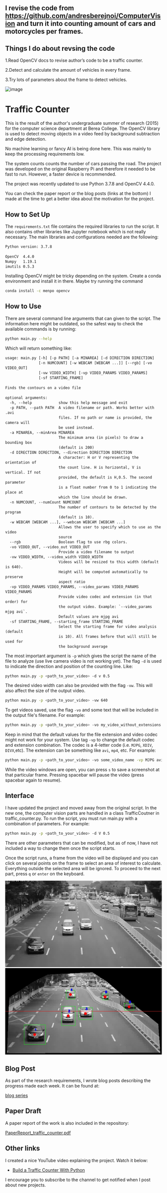 ## I revise the code from https://github.com/andresberejnoi/ComputerVision and turn it into counting amount of cars and motorcycles per frames.

## Things I do about revsing the code 
1.Read OpenCV docs to revise author’s code to be a traffic counter.

2.Detect and calculate the amount of vehicles in every frame. 

3.Try lots of parameters about the frame to detect vehicles.

![image](https://user-images.githubusercontent.com/76461262/142214130-ad2de60e-04b4-4472-b5a4-eba3aee54143.png)




# Traffic Counter


This is the result of the author's undergraduate summer of research (2015) for the computer science department at Berea College. The OpenCV library is used to detect moving objects in a video feed by background subtraction and edge detection. 

No machine learning or fancy AI is being done here. This was mainly to keep the processing requirements low.

The system counts counts the number of cars passing the road. The project was developed on the original Raspberry Pi and therefore it needed to be fast to run. However, a faster device is recommended. 

The project was recently updated to use Python 3.7.8 and OpenCV 4.4.0.

You can check the paper report or the blog posts (links at the bottom) I made at the time to get a better idea about the motivation for the project.

## How to Set Up
The `requirements.txt` file contains the required libraries to run the script. It also contains other libraries like Jupyter notebook which is not really necessary. The main libraries and configurations needed are the following:

```
Python version: 3.7.8

OpenCV  4.4.0
Numpy   1.19.1
imutils 0.5.3
```

Installing OpenCV might be tricky depending on the system. Create a conda environment and install it in there. Maybe try running the command

```sh
conda install -c menpo opencv
```

## How to Use
There are several command line arguments that can given to the script. The information here might be outdated, so the safest way to check the available commands is by running:

```sh
python main.py --help
```

Which will return something like:

```
usage: main.py [-h] [-p PATH] [-a MINAREA] [-d DIRECTION DIRECTION]
               [-n NUMCOUNT] [-w WEBCAM [WEBCAM ...]] [--rgb] [-vo VIDEO_OUT]
               [-vw VIDEO_WIDTH] [-vp VIDEO_PARAMS VIDEO_PARAMS]
               [-sf STARTING_FRAME]

Finds the contours on a video file

optional arguments:
  -h, --help            show this help message and exit
  -p PATH, --path PATH  A video filename or path. Works better with .avi
                        files. If no path or name is provided, the camera will
                        be used instead.
  -a MINAREA, --minArea MINAREA
                        The minimum area (in pixels) to draw a bounding box
                        (default is 200)
  -d DIRECTION DIRECTION, --direction DIRECTION DIRECTION
                        A character: H or V representing the orientation of
                        the count line. H is horizontal, V is vertical. If not
                        provided, the default is H,0.5. The second parameter
                        is a float number from 0 to 1 indicating the place at
                        which the line should be drawn.
  -n NUMCOUNT, --numCount NUMCOUNT
                        The number of contours to be detected by the program
                        (default is 10).
  -w WEBCAM [WEBCAM ...], --webcam WEBCAM [WEBCAM ...]
                        Allows the user to specify which to use as the video
                        source
  --rgb                 Boolean flag to use rbg colors.
  -vo VIDEO_OUT, --video_out VIDEO_OUT
                        Provide a video filename to output
  -vw VIDEO_WIDTH, --video_width VIDEO_WIDTH
                        Videos will be resized to this width (default is 640).
                        Height will be computed automatically to preserve
                        aspect ratio
  -vp VIDEO_PARAMS VIDEO_PARAMS, --video_params VIDEO_PARAMS VIDEO_PARAMS
                        Provide video codec and extension (in that order) for
                        the output video. Example: `--video_params mjpg avi`.
                        Default values are mjpg avi
  -sf STARTING_FRAME, --starting_frame STARTING_FRAME
                        Select the starting frame for video analysis (default
                        is 10). All frames before that will still be used for
                        the background average

```

The most important argument is `-p` which gives the script the name of the file to analyze (use live camera video is not working yet). The flag `-d` is used to indicate the direction and position of the counting line. Like:

```sh
python main.py -p <path_to_your_video> -d v 0.5
```

The desired video width can also be provided with the flag `-vw`. This will also affect the size of the output video. 

```sh
python main.py -p <path_to_your_video> -vw 640
```

To get videos saved, use the flag `-vo` and some text that will be included in the output file's filename. For example:

```sh
python main.py -p <path_to_your_video> -vo my_video_without_extensions
```

Keep in mind that the default values for the file extension and video codec might not work for your system. Use tag `-vp` to change the default codec and extension combination. The codec is a 4-letter code (i.e. `MJPG`, `XDIV`, `DIVX`,etc). The extension can be something like `avi`, `mp4`, etc. For example:

```sh
python main.py -p <path_to_your_video> -vo some_video_name -vp MJPG avi
```

While the video windows are open, you can press `s` to save a screenshot at that particular frame. Pressing spacebar will pause the video (press spacebar again to resume).

## Interface
I have updated the project and moved away from the original script. In the new one, the computer vision parts are handled in a class TrafficCoutner in traffic_counter.py. To run the script, you must run main.py with a combination of parameters. For example:

```sh
python main.py -p <path_to_your_video> -d V 0.5 
```

There are other parameters that can be modified, but as of now, I have not included a way to change them once the script starts. 

Once the script runs, a frame from the video will be displayed and you can click on several points on the frame to select an area of interest to calculate. Everything outside the selected area will be ignored. To proceed to the next part, press `q` or `enter` on the keyboard.

![Initial cropping](./screenshots/roi_mask_1207.0.jpeg)
![after applying mask](./screenshots/screenshot_1207.0.jpeg)

## Blog Post

As part of the research requirements, I wrote blog posts describing the progress made each week. It can be found
at:

[blog series](https://andrescscresearch.wordpress.com/)

## Paper Draft

A paper report of the work is also included in the repository:


[PaperReport_traffic_counter.pdf](./PaperReport_traffic_counter.pdf)

## Other links
I created a nice YouTube video explaining the project. Watch it below:

- [Build a Traffic Counter With Python](https://youtu.be/_UGCBud63Eo)

I encourage you to subscribe to the channel to get notified when I post about new projects.
